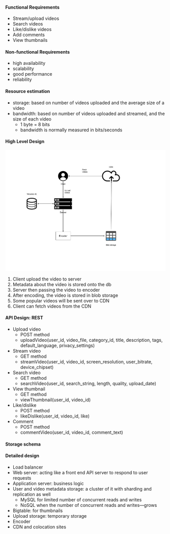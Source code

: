 #### Functional Requirements
- Stream/upload videos
- Search videos
- Like/dislike videos
- Add comments
- View thumbnails

#### Non-functional Requirements
- high availability
- scalability
- good performance
- reliability

#### Resource estimation
- storage: based on number of videos uploaded and the average size of a video
- bandwidth: based on number of videos uploaded and streamed, and the size of each video
  - 1 byte = 8 bits
  - bandwidth is normally measured in bits/seconds

#### High Level Design
![Youtube HLD](./YoutubeHLD.jpg "Youtube HLD")
1. Client upload the video to server
2. Metadata about the video is stored onto the db
3. Server then passing the video to encoder
4. After encoding, the video is stored in blob storage
5. Some popular videos will be sent over to CDN
6. Client can fetch videos from the CDN

#### API Design: REST
- Upload video
  - POST method
  - uploadVideo(user_id, video_file, category_id, title, description, tags, default_language, privacy_settings)
- Stream video
  - GET method
  - streamVideo(user_id, video_id, screen_resolution, user_bitrate, device_chipset)
- Search video
  - GET method
  - searchVideo(user_id, search_string, length, quality, upload_date)
- View thumbnail
  - GET method
  - viewThumbnail(user_id, video_id)
- Like/dislike
  - POST method
  - likeDislike(user_id, video_id, like)
- Comment
  - POST method
  - commentVideo(user_id, video_id, comment_text)

#### Storage schema


#### Detailed design
- Load balancer
- Web server: acting like a front end API server to respond to user requests
- Application server: business logic
- User and video metadata storage: a cluster of it with sharding and replication as well
  - MySQL for limited number of concurrent reads and writes
  - NoSQL when the number of concurrent reads and writes—grows
- Bigtable: for thumbnails
- Upload storage: temporary storage
- Encoder
- CDN and colocation sites



